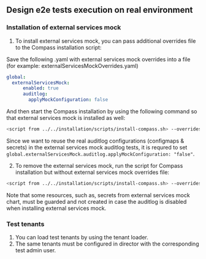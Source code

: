 ## Design e2e tests execution on real environment

### Installation of external services mock

1. To install external services mock, you can pass additional overrides file to the Compass installation script:

Save the following .yaml with external services mock overrides into a file (for example: externalServicesMockOverrides.yaml)
```yaml
global:
  externalServicesMock:
      enabled: true
      auditlog:
        applyMockConfiguration: false
```

And then start the Compass installation by using the following command so that external services mock is installed as well:

```bash
<script from ../../installation/scripts/install-compass.sh> --overrides-file <pass all override files used for initial Compass installation> --overrides-file <file from above step - e.g. externalServicesMockOverrides.yaml> --timeout <e.g: 30m0s>
```

Since we want to reuse the real auditlog configurations (configmaps & secrets) in the external services mock auditlog tests, it is requred to set  `global.externalServicesMock.auditlog.applyMockConfiguration: "false"`.  

2. To remove the external services mock, run the script for Compass installation but without external services mock overrides file:

```bash
<script from ../../installation/scripts/install-compass.sh> --overrides-file <pass all override files used for initial Compass installation> --timeout <e.g: 30m0s>
```

Note that some resources, such as, secrets from external services mock chart, must be guarded and not created in case the auditlog is disabled when installing external services mock.

### Test tenants
1. You can load test tenants by using the tenant loader.
2. The same tenants must be configured in director with the corresponding test admin user.
